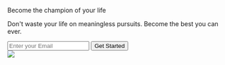 <!DOCTYPE html>
<html lang="en">
  <head>
    <meta charset="UTF-8" />
    <meta name="viewport" content="width=, initial-scale=1.0" />
    <title>Document</title>
    <link rel="stylesheet" href="/leandeo/lendrro.css" />
    <link rel="stylesheet" href="/leandeo/responsive.css" />
  </head>
  <body>
    <div class="container">
      <div class="box1">
        <div class="paragraph">
          <div>
            <img class="image" src="/leandeo/img/8.png" alt="" />
            <p class="para4">Become the champion of your life</p>
          </div>
          <div>
            <p class="para1">
              Don't waste your life on meaningless pursuits. Become the best you
              can ever.
            </p>
          </div>
          <div>
            <input class="input" type="text" placeholder="Enter your Email" />
            <button class="button">Get Started</button>
          </div>
          <div class="image1">
            <img src="/leandeo/img/Avatar group.png" />
            <img class="image2" src="/leandeo/img/Reviews.png" alt="" />
          </div>
        </div>
        <div class="para3">
          <img class="image3" src="/leandeo/img/Image (5).png" alt="" />
        </div>
      </div>
    </div>
  </body>
</html>
